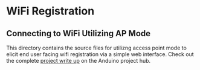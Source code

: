 # WiFi Registration
## Connecting to WiFi Utilizing AP Mode

This directory contains the source files for utilizng access point mode to elicit end user facing wifi registration via a simple web interface. Check out the complete [project write up](https://www.hackster.io/bcarbs/get-connected-wifi-registration-using-ap-mode-dcd19f?ref=channel&ref_id=37023_trending___&offset=0) on the Anduino project hub.

